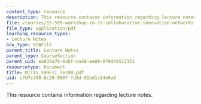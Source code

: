 ```yaml
---
content_type: resource
description: This resource contains information regarding lecture notes.
file: /courses/15-599-workshop-in-it-collaborative-innovation-networks-fall-2011/c7d7c4506c200887fd8d91bd1c94e0a6_MIT15_599F11_lec08.pdf
file_type: application/pdf
learning_resource_types:
- Lecture Notes
ocw_type: OCWFile
parent_title: Lecture Notes
parent_type: CourseSection
parent_uid: ea833a76-0abf-da48-ee89-070d49512151
resourcetype: Document
title: MIT15_599F11_lec08.pdf
uid: c7d7c450-6c20-0887-fd8d-91bd1c94e0a6
---
```

This resource contains information regarding lecture notes.

